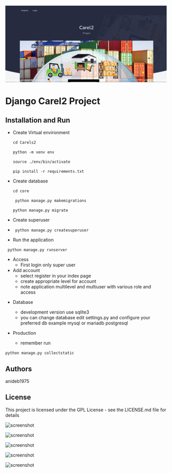 ![screenshot](carel2_screenshot/index.png)


# Django Carel2 Project

## Installation and Run

* Create Virtual environment
  ```
  cd Carels2
  ```
  ```
  python -m venv env
  ```
  ```
  source ./env/bin/activate
  ```
  ```
  pip install -r requirements.txt
  ```

* Create database
  ```
  cd core
  ```
  ```
   python manage.py makemigrations
  ```
  ```
  python manage.py migrate
  ```

* Create superuser
* ```
   python manage.py createsuperuser
  ```

* Run the application
 ```
  python manage.py runserver
```

- Access
  - First login only super user
- Add account
  - select register in your index page
  - create appropriate level for account
  - note application multilevel and multiuser with various role and access

* Database
  - development version use sqlite3
  - you can change database edit settings.py and configure your preferred db example mysql or mariadb postgresql

* Production
  - remember run
 ```
python manage.py collectstatic
```

## Authors

anideb1975 

## License

This project is licensed under the  GPL License - see the LICENSE.md file for details


![screenshot](carel2_screenshot/home.png)

![screenshot](carel2_screenshot/login.png)

![screenshot](carel2_screenshot/profile.png)

![screenshot](carel2_screenshot/settimgs.png)

![screenshot](carel2_screenshot/checklist.png)
